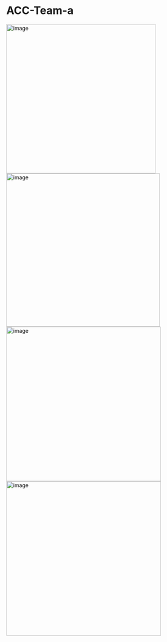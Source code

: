 # ACC-Team-a

<img width="393" alt="image" src="https://github.com/ACC-CUK/ACC-Team-a/assets/79689822/7216bb7b-f2d6-483e-8742-cc962a73c28a">
<img width="404" alt="image" src="https://github.com/ACC-CUK/ACC-Team-a/assets/79689822/4c98913b-822f-47be-b462-f81148499f58">
<img width="407" alt="image" src="https://github.com/ACC-CUK/ACC-Team-a/assets/79689822/b950b6b9-a2e1-4b42-8041-f3c2c5dcecd9">
<img width="407" alt="image" src="https://github.com/ACC-CUK/ACC-Team-a/assets/79689822/0e1ff1c3-6e73-4919-bdf5-fcce4bb74e5c">

